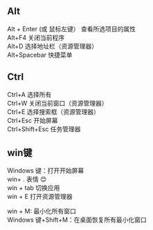 ## Alt
Alt + Enter (或 鼠标左键）  查看所选项目的属性  
Alt+F4                      关闭当前程序  
Alt+D                   选择地址栏（资源管理器）  
Alt+Spacebar            快捷菜单  

## Ctrl
Ctrl+A                     选择所有  
Ctrl+W                  关闭当前窗口（资源管理器）  
Ctrl+E                  选择搜索框（资源管理器）  
Ctrl+Esc                开始屏幕  
Ctrl+Shift+Esc          任务管理器  

## win键
Windows 键：打开开始屏幕  
win+ .    表情 😊  
win + tab 切换应用  
win + E   打开资源管理器  

win + M: 最小化所有窗口  
Windows 键+Shift+M：在桌面恢复所有最小化窗口  

